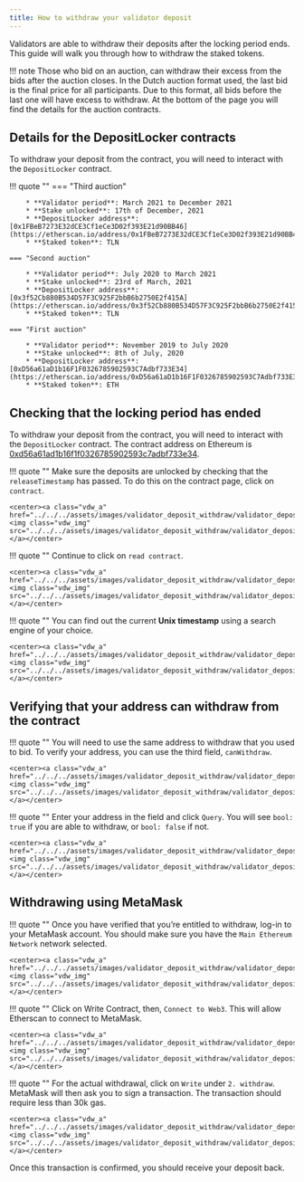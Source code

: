 ```yaml
---
title: How to withdraw your validator deposit
---
```

Validators are able to withdraw their deposits after the locking period ends. This guide will walk you through how to withdraw the staked tokens.

!!! note
    Those who bid on an auction, can withdraw their excess from the bids after the auction closes. In the Dutch auction format used, the last bid is the final price for all participants. Due to this format, all bids before the last one will have excess to withdraw. At the bottom of the page you will find the details for the auction contracts.

## Details for the DepositLocker contracts

To withdraw your deposit from the contract, you will need to interact with the `DepositLocker` contract.


!!! quote ""
    === "Third auction"

        * **Validator period**: March 2021 to December 2021
        * **Stake unlocked**: 17th of December, 2021
        * **DepositLocker address**: [0x1FBeB7273E32dCE3Cf1eCe3D02f393E21d90BB46](https://etherscan.io/address/0x1FBeB7273E32dCE3Cf1eCe3D02f393E21d90BB46)
        * **Staked token**: TLN

    === "Second auction"

        * **Validator period**: July 2020 to March 2021
        * **Stake unlocked**: 23rd of March, 2021
        * **DepositLocker address**: [0x3f52Cb880B534D57F3C925F2bbB6b2750E2f415A](https://etherscan.io/address/0x3f52Cb880B534D57F3C925F2bbB6b2750E2f415A)
        * **Staked token**: TLN

    === "First auction"

        * **Validator period**: November 2019 to July 2020
        * **Stake unlocked**: 8th of July, 2020
        * **DepositLocker address**: [0xD56a61aD1b16F1F0326785902593C7Adbf733E34](https://etherscan.io/address/0xD56a61aD1b16F1F0326785902593C7Adbf733E34)
        * **Staked token**: ETH

## Checking that the locking period has ended
To withdraw your deposit from the contract, you will need to interact with the `DepositLocker` contract. The contract address on Ethereum is [0xd56a61ad1b16f1f0326785902593c7adbf733e34](https://etherscan.io/address/0xd56a61ad1b16f1f0326785902593c7adbf733e34).

!!! quote ""
    Make sure the deposits are unlocked by checking that the `releaseTimestamp` has passed. To do this on the contract page, click on `contract`.

    <center><a class="vdw_a" href="../../../assets/images/validator_deposit_withdraw/validator_deposit01.png"><img class="vdw_img" src="../../../assets/images/validator_deposit_withdraw/validator_deposit01.png"></a></center>

!!! quote ""
    Continue to click on `read contract`.

    <center><a class="vdw_a" href="../../../assets/images/validator_deposit_withdraw/validator_deposit02.png"><img class="vdw_img" src="../../../assets/images/validator_deposit_withdraw/validator_deposit02.png"></a></center>

!!! quote ""
    You can find out the current **Unix timestamp** using a search engine of your choice.

    <center><a class="vdw_a" href="../../../assets/images/validator_deposit_withdraw/validator_deposit03.png"><img class="vdw_img" src="../../../assets/images/validator_deposit_withdraw/validator_deposit03.png"></a></center>

## Verifying that your address can withdraw from the contract

!!! quote ""
    You will need to use the same address to withdraw that you used to bid.
    To verify your address, you can use the third field, `canWithdraw`.

    <center><a class="vdw_a" href="../../../assets/images/validator_deposit_withdraw/validator_deposit04.png"><img class="vdw_img" src="../../../assets/images/validator_deposit_withdraw/validator_deposit04.png"></a></center>

!!! quote ""
    Enter your address in the field and click `Query`. You will see `bool: true` if you are able to withdraw, or `bool: false` if not.

    <center><a class="vdw_a" href="../../../assets/images/validator_deposit_withdraw/validator_deposit05.png"><img class="vdw_img" src="../../../assets/images/validator_deposit_withdraw/validator_deposit05.png"></a></center>

## Withdrawing using MetaMask

!!! quote ""
    Once you have verified that you’re entitled to withdraw, log-in to your MetaMask account. You should make sure you have the `Main Ethereum Network` network selected.

    <center><a class="vdw_a" href="../../../assets/images/validator_deposit_withdraw/validator_deposit06.png"><img class="vdw_img" src="../../../assets/images/validator_deposit_withdraw/validator_deposit06.png"></a></center>

!!! quote ""
    Click on Write Contract, then, `Connect to Web3`. This will allow Etherscan to connect to MetaMask.

    <center><a class="vdw_a" href="../../../assets/images/validator_deposit_withdraw/validator_deposit07.png"><img class="vdw_img" src="../../../assets/images/validator_deposit_withdraw/validator_deposit07.png"></a></center>

!!! quote ""
    For the actual withdrawal, click on `Write` under `2. withdraw`. MetaMask will then ask you to sign a transaction. The transaction should require less than 30k gas.

    <center><a class="vdw_a" href="../../../assets/images/validator_deposit_withdraw/validator_deposit08.png"><img class="vdw_img" src="../../../assets/images/validator_deposit_withdraw/validator_deposit08.png"></a></center>

Once this transaction is confirmed, you should receive your deposit back.
